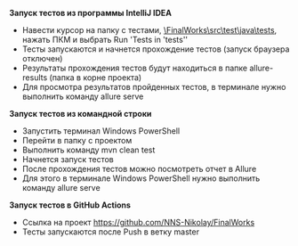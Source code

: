 **Запуск тестов из программы IntelliJ IDEA**
	
- Навести курсор на папку с тестами, [\FinalWorks\src\test\java\tests](https://github.com/NNS-Nikolay/FinalWorks/tree/master/src/test/java/tests),
нажать ПКМ и выбрать Run 'Tests in 'tests''
- Тесты запускаются и начнется прохождение тестов (запуск браузера отключен)
- Результаты прохождения тестов будут находиться в папке allure-results (папка в корне проекта)
- Для просмотра результатов пройденных тестов, в терминале нужно выполнить команду allure serve
	
	
**Запуск тестов из командной строки**
	
- Запустить терминал Windows PowerShell
- Перейти в папку с проектом
- Выполнить команду mvn clean test 
- Начнется запуск тестов
- После прохождения тестов можно посмотреть отчет в Allure
- Для этого в терминале Windows PowerShell нужно выполнить команду allure serve
	
**Запуск тестов в GitHub Actions**

- Ссылка на проект https://github.com/NNS-Nikolay/FinalWorks
- Тесты запускаются после Push в ветку master

